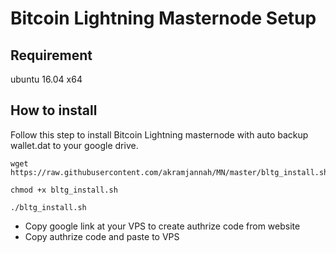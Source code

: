 # Bitcoin Lightning Masternode Setup

Requirement
-----------
ubuntu 16.04 x64

How to install
--------------

Follow this step to install Bitcoin Lightning masternode with auto backup wallet.dat to your google drive.
```
wget https://raw.githubusercontent.com/akramjannah/MN/master/bltg_install.sh

chmod +x bltg_install.sh

./bltg_install.sh
```
- Copy google link at your VPS to create authrize code from website
- Copy authrize code and paste to VPS
